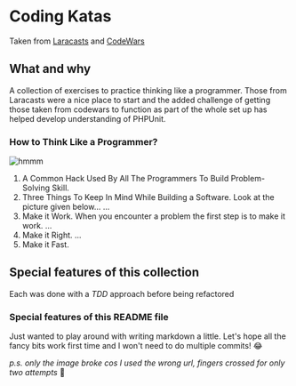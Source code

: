 # Coding Katas
Taken from [Laracasts](https://laracasts.com/@MizouziE) and [CodeWars](https://www.codewars.com/users/MizouziE)

## What and why
A collection of exercises to practice thinking like a programmer. Those from Laracasts were a nice place to start and the added challenge of getting those taken from codewars to function as part of the whole set up has helped develop understanding of PHPUnit.

### How to Think Like a Programmer?
![hmmm](https://media.geeksforgeeks.org/wp-content/cdn-uploads/20200326191711/How-to-Think-Like-a-Programmer.png)
1. A Common Hack Used By All The Programmers To Build Problem-Solving Skill.
2. Three Things To Keep In Mind While Building a Software. Look at the picture given below… ...
3. Make it Work. When you encounter a problem the first step is to make it work. ...
4. Make it Right. ...
5. Make it Fast.

## Special features of **this** collection
Each was done with a *TDD* approach before being refactored

### Special features of **this** README file
Just wanted to play around with writing markdown a little. Let's hope all the fancy bits work first time and I won't need to do multiple commits! :joy:

*p.s. only the image broke cos I used the wrong url, fingers crossed for only two attempts* :crossed_fingers: